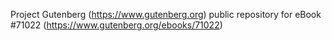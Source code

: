 Project Gutenberg (https://www.gutenberg.org) public repository for
eBook #71022 (https://www.gutenberg.org/ebooks/71022)
